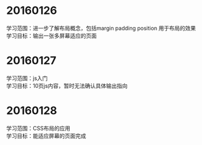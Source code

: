 # 20160126
学习范围：进一步了解布局概念，包括margin padding position 用于布局的效果 <br/>
学习目标：输出一张多屏幕适应的页面 <br>
# 20160127
学习范围：js入门<br/>
学习目标：10页js内容，暂时无法确认具体输出指向 <br>
# 20160128
学习范围：CSS布局的应用<br/>
学习目标：能适应屏幕的页面完成 <br>

